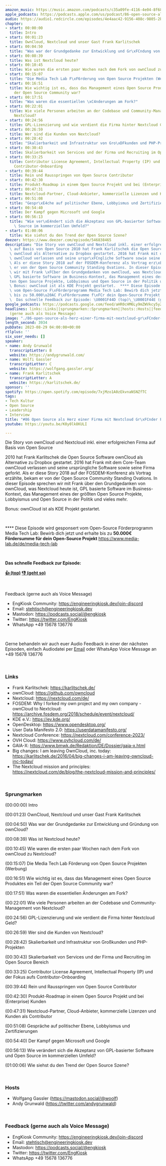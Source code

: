```yaml
---
amazon_music: https://music.amazon.com/podcasts/c35a09fe-4116-4e04-8f68-77d61b112e46/episodes/4e1507c0-7db2-4377-b886-b796553ecb77/engineering-kiosk-86-open-source-als-herz-einer-firma-mit-nextcloud-gr%C3%BCnder-frank-karlitschek
apple_podcasts: https://podcasts.apple.com/us/podcast/86-open-source-als-herz-einer-firma-mit-nextcloud-gr%C3%BCnder/id1603082924?i=1000626034745&uo=4
audio: https://audio1.redcircle.com/episodes/4e4aac42-9156-408c-9805-2b0d14a968f2/stream.mp3
chapter:
- start: 00:00:00
  title: Intro
- start: 00:01:23
  title: OwnCloud, Nextcloud und unser Gast Frank Karlitschek
- start: 00:04:50
  title: "Was war der Grundgedanke zur Entwicklung und Gr\xFCndung von ownCloud?"
- start: 00:08:39
  title: Was ist Nextcloud heute?
- start: 00:10:45
  title: Wie waren die ersten paar Wochen nach dem Fork von ownCloud zu Nextcloud?
- start: 00:15:07
  title: "Die Media Tech Lab F\xF6rderung von Open Source Projekten (Werbung)"
- start: 00:16:51
  title: Wie wichtig ist es, dass das Management eines Open Source Produktes ein Teil
    der Open Source Community war?
- start: 00:17:51
  title: "Was waren die essentiellen \xC4nderungen am Fork?"
- start: 00:22:01
  title: Wie viele Personen arbeiten an der Codebase und Community-Management von
    Nextcloud?
- start: 00:24:56
  title: GPL-Lizenzierung und wie verdient die Firma hinter Nextcloud Geld?
- start: 00:26:59
  title: Wer sind die Kunden von Nextcloud?
- start: 00:28:42
  title: "Skalierbarkeit und Infrastruktur von Gro\xDFkunden und PHP-Projekten"
- start: 00:30:43
  title: Skalierbarkeit von Services und der Firma und Recruiting im Open Source Bereich
- start: 00:33:25
  title: Contributor License Agreement, Intellectual Property (IP) und der Fokus aufs
    Contributor-Onboarding
- start: 00:39:44
  title: Rein und Rausspringen von Open Source Contributor
- start: 00:42:30
  title: Produkt-Roadmap in einem Open Source Projekt und bei (Enterprise) Kunden
- start: 00:47:31
  title: Nextcloud-Partner, Cloud-Anbieter, kommerzielle Lizenzen und Kunden als Contributor
- start: 00:51:08
  title: "Gespr\xE4che auf politischer Ebene, Lobbyismus und Zertifizierungen"
- start: 00:54:40
  title: Der Kampf gegen Microsoft und Google
- start: 00:56:13
  title: "Wie ver\xE4ndert sich die Akzeptanz von GPL-basierter Software und Open\
    \ Source im kommerziellen Umfeld?"
- start: 01:00:06
  title: Wie siehst du den Trend der Open Source Szene?
deezer: https://www.deezer.com/episode/546838465
description: "Die Story von ownCloud und Nextcloud inkl. einer erfolgreichen Firma\
  \ auf Basis von Open Source 2010 hat Frank Karlitschek die Open Source Software\
  \ ownCloud als Alternative zu Dropbox gestartet. 2016 hat Frank mit dem Core-Team\
  \ ownCloud verlassen und seine urspr\xFCngliche Software sowie seine Firma geforkt.\
  \ Als er diese Story 2018 auf der FOSDEM-Konferenz als Vortrag erz\xE4hlte, bekam\
  \ er von der Open Source Community Standing Ovations. In dieser Episode sprechen\
  \ wir mit Frank \xFCber den Grundgedanken von ownCloud, was Nextcloud heute ist,\
  \ GPL basierte Software im Business-Kontext, das Management eines der gr\xF6\xDF\
  ten Open Source Projekte, Lobbyismus und Open Source in der Politik und vieles mehr.\
  \ Bonus: ownCloud ist als KDE Projekt gestartet.  **** Diese Episode wird gesponsert\
  \ vom Open-Source F\xF6rderprogramm Media Tech Lab: Bewirb dich jetzt und erhalte\
  \ bis zu 50.000\u20AC F\xF6rdersumme f\xFCr dein Open-Source Projekt https://www.media-lab.de/de/media-tech-lab\
  \  Das schnelle Feedback zur Episode: \U0001F44D (top)\_\U0001F44E (geht so)"
google_podcasts: https://podcasts.google.com/feed/aHR0cHM6Ly9mZWVkcy5yZWRjaXJjbGUuY29tLzBlY2ZkZmQ3LWZkYTEtNGMzZC05NTE1LTQ3NjcyN2Y5ZGY1ZQ/episode/OTUxYWRiYTQtMDU3NS00ZDJhLTlkZjUtOTc5YjQ2ZGMwNjFl?sa=X&ved=2ahUKEwiqgoDA_4CBAxVhu44IHQ0LCZsQkfYCegQIARAF
headlines: links::Links||sprungmarken::Sprungmarken||hosts::Hosts||feedback-gerne-auch-als-voice-message::Feedback
  (gerne auch als Voice Message)
image: "./86-open-source-als-herz-einer-firma-mit-nextcloud-gr\xFCnder-frank-karlitschek.jpg"
length_second: 3934
pubDate: 2023-08-29 04:00:00+00:00
rtlplus: ''
six_user_needs: []
speaker:
- name: Andy Grunwald
  transcriptLetter: B
  website: https://andygrunwald.com/
- name: Wolfi Gassler
  transcriptLetter: C
  website: https://wolfgang.gassler.org/
- name: Frank Karlitschek
  transcriptLetter: A
  website: https://karlitschek.de/
sponsor: ''
spotify: https://open.spotify.com/episode/7xjMzo1A0zEkvnaNSNZfTC
tags:
- Tech Kultur
- Open Source
- Leadership
- Interview
title: "#86 Open Source als Herz einer Firma mit Nextcloud Gr\xFCnder Frank Karlitschek"
youtube: https://youtu.be/K0y0lk8KULI

---
```

<p>Die Story von ownCloud und Nextcloud inkl. einer erfolgreichen Firma auf Basis von Open Source</p><p>2010 hat Frank Karlitschek die Open Source Software ownCloud als Alternative zu Dropbox gestartet. 2016 hat Frank mit dem Core-Team ownCloud verlassen und seine ursprüngliche Software sowie seine Firma geforkt. Als er diese Story 2018 auf der FOSDEM-Konferenz als Vortrag erzählte, bekam er von der Open Source Community Standing Ovations. In dieser Episode sprechen wir mit Frank über den Grundgedanken von ownCloud, was Nextcloud heute ist, GPL basierte Software im Business-Kontext, das Management eines der größten Open Source Projekte, Lobbyismus und Open Source in der Politik und vieles mehr.</p><p>Bonus: ownCloud ist als KDE Projekt gestartet.</p><p><br></p><p>**** Diese Episode wird gesponsert vom Open-Source Förderprogramm Media Tech Lab: Bewirb dich jetzt und erhalte bis zu <strong>50.000€ Fördersumme für dein Open-Source Projekt</strong> <a href="https://www.media-lab.de/de/media-tech-lab" rel="nofollow">https://www.media-lab.de/de/media-tech-lab</a></p><p><br></p><p><strong>Das schnelle Feedback zur Episode:</strong></p><p><a href="https://api.openpodcast.dev/feedback/86/upvote" rel="nofollow"><strong>👍 (top)</strong></a><strong> </strong><a href="https://api.openpodcast.dev/feedback/86/downvote" rel="nofollow"><strong>👎 (geht so)</strong></a></p><p><br></p><p>Feedback (gerne auch als Voice Message)</p><ul><li>EngKiosk Community: <a href="https://engineeringkiosk.dev/join-discord">https://engineeringkiosk.dev/join-discord</a> </li><li>Email: <a href="mailto:stehtisch@engineeringkiosk.dev" rel="nofollow">stehtisch@engineeringkiosk.dev</a></li><li>Mastodon: <a href="https://podcasts.social/@engkiosk" rel="nofollow">https://podcasts.social/@engkiosk</a></li><li>Twitter: <a href="https://twitter.com/EngKiosk" rel="nofollow">https://twitter.com/EngKiosk</a></li><li>WhatsApp +49 15678 136776</li></ul><p><br></p><p>Gerne behandeln wir auch euer Audio Feedback in einer der nächsten Episoden, einfach Audiodatei per <a href="https://engineeringkiosk.dev/kontakt/">Email</a> oder WhatsApp Voice Message an +49 15678 136776</p><p><br></p><h3 id="links">Links</h3><ul><li>Frank Karlitschek: <a href="https://karlitschek.de/" rel="nofollow">https://karlitschek.de/</a></li><li>ownCloud: <a href="https://github.com/owncloud" rel="nofollow">https://github.com/owncloud</a></li><li>Nextcloud: <a href="https://nextcloud.com/de/" rel="nofollow">https://nextcloud.com/de/</a></li><li>FOSDEM: Why I forked my own project and my own company - ownCloud to Nextcloud: <a href="https://archive.fosdem.org/2018/schedule/event/nextcloud/" rel="nofollow">https://archive.fosdem.org/2018/schedule/event/nextcloud/</a></li><li>KDE e.V.: <a href="https://ev.kde.org/" rel="nofollow">https://ev.kde.org/</a></li><li>OpenDesktop: <a href="https://www.opendesktop.org/" rel="nofollow">https://www.opendesktop.org/</a></li><li>User Data Manifesto 2.0: <a href="https://userdatamanifesto.org/" rel="nofollow">https://userdatamanifesto.org/</a></li><li>Nextcloud Conference: <a href="https://nextcloud.com/conference-2023/" rel="nofollow">https://nextcloud.com/conference-2023/</a></li><li>OVH Cloud: <a href="https://www.ovhcloud.com/de/" rel="nofollow">https://www.ovhcloud.com/de/</a></li><li>GAIA-X: <a href="https://www.bmwk.de/Redaktion/DE/Dossier/gaia-x.html" rel="nofollow">https://www.bmwk.de/Redaktion/DE/Dossier/gaia-x.html</a></li><li>Big changes: I am leaving OwnCloud, inc. today: <a href="https://karlitschek.de/2016/04/big-changes-i-am-leaving-owncloud-inc-today/" rel="nofollow">https://karlitschek.de/2016/04/big-changes-i-am-leaving-owncloud-inc-today/</a></li><li>The Nextcloud mission and principles: <a href="https://nextcloud.com/de/blog/the-nextcloud-mission-and-principles/" rel="nofollow">https://nextcloud.com/de/blog/the-nextcloud-mission-and-principles/</a></li></ul><p><br></p><h3 id="sprungmarken">Sprungmarken</h3><p>(00:00:00) Intro</p><p>(00:01:23) OwnCloud, Nextcloud und unser Gast Frank Karlitschek</p><p>(00:04:50) Was war der Grundgedanke zur Entwicklung und Gründung von ownCloud?</p><p>(00:08:39) Was ist Nextcloud heute?</p><p>(00:10:45) Wie waren die ersten paar Wochen nach dem Fork von ownCloud zu Nextcloud?</p><p>(00:15:07) Die Media Tech Lab Förderung von Open Source Projekten (Werbung)</p><p>(00:16:51) Wie wichtig ist es, dass das Management eines Open Source Produktes ein Teil der Open Source Community war?</p><p>(00:17:51) Was waren die essentiellen Änderungen am Fork?</p><p>(00:22:01) Wie viele Personen arbeiten an der Codebase und Community-Management von Nextcloud?</p><p>(00:24:56) GPL-Lizenzierung und wie verdient die Firma hinter Nextcloud Geld?</p><p>(00:26:59) Wer sind die Kunden von Nextcloud?</p><p>(00:28:42) Skalierbarkeit und Infrastruktur von Großkunden und PHP-Projekten</p><p>(00:30:43) Skalierbarkeit von Services und der Firma und Recruiting im Open Source Bereich</p><p>(00:33:25) Contributor License Agreement, Intellectual Property (IP) und der Fokus aufs Contributor-Onboarding</p><p>(00:39:44) Rein und Rausspringen von Open Source Contributor</p><p>(00:42:30) Produkt-Roadmap in einem Open Source Projekt und bei (Enterprise) Kunden</p><p>(00:47:31) Nextcloud-Partner, Cloud-Anbieter, kommerzielle Lizenzen und Kunden als Contributor</p><p>(00:51:08) Gespräche auf politischer Ebene, Lobbyismus und Zertifizierungen</p><p>(00:54:40) Der Kampf gegen Microsoft und Google</p><p>(00:56:13) Wie verändert sich die Akzeptanz von GPL-basierter Software und Open Source im kommerziellen Umfeld?</p><p>(01:00:06) Wie siehst du den Trend der Open Source Szene?</p><p><br></p><h3 id="hosts">Hosts</h3><ul><li>Wolfgang Gassler (<a href="https://mastodon.social/@woolf" rel="nofollow">https://mastodon.social/@woolf</a>)</li><li>Andy Grunwald (<a href="https://twitter.com/andygrunwald" rel="nofollow">https://twitter.com/andygrunwald</a>)</li></ul><p><br></p><h3 id="feedback-gerne-auch-als-voice-message">Feedback (gerne auch als Voice Message)</h3><ul><li>EngKiosk Community: <a href="https://engineeringkiosk.dev/join-discord">https://engineeringkiosk.dev/join-discord</a> </li><li>Email: <a href="mailto:stehtisch@engineeringkiosk.dev" rel="nofollow">stehtisch@engineeringkiosk.dev</a></li><li>Mastodon: <a href="https://podcasts.social/@engkiosk" rel="nofollow">https://podcasts.social/@engkiosk</a></li><li>Twitter: <a href="https://twitter.com/EngKiosk" rel="nofollow">https://twitter.com/EngKiosk</a></li><li>WhatsApp +49 15678 136776</li></ul>